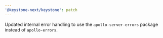 ```yaml
---
'@keystone-next/keystone': patch
---
```


Updated internal error handling to use the `apollo-server-errors` package instead of `apollo-errors`.
